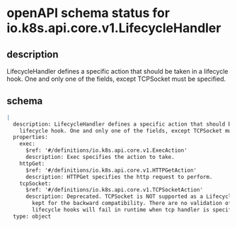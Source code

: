 # openAPI schema status for io.k8s.api.core.v1.LifecycleHandler

## description

LifecycleHandler defines a specific action that should be taken in a lifecycle hook. One and only one of the fields, except TCPSocket must be specified.

## schema

```yaml
|
  description: LifecycleHandler defines a specific action that should be taken in a
    lifecycle hook. One and only one of the fields, except TCPSocket must be specified.
  properties:
    exec:
      $ref: '#/definitions/io.k8s.api.core.v1.ExecAction'
      description: Exec specifies the action to take.
    httpGet:
      $ref: '#/definitions/io.k8s.api.core.v1.HTTPGetAction'
      description: HTTPGet specifies the http request to perform.
    tcpSocket:
      $ref: '#/definitions/io.k8s.api.core.v1.TCPSocketAction'
      description: Deprecated. TCPSocket is NOT supported as a LifecycleHandler and
        kept for the backward compatibility. There are no validation of this field and
        lifecycle hooks will fail in runtime when tcp handler is specified.
  type: object

```
